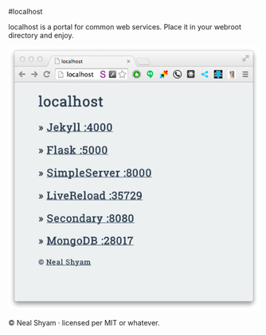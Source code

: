 #localhost

localhost is a portal for common web services. Place it in your webroot directory and enjoy. 

![screenshot](demo.png)

&copy; Neal Shyam &middot; licensed per MIT or whatever.